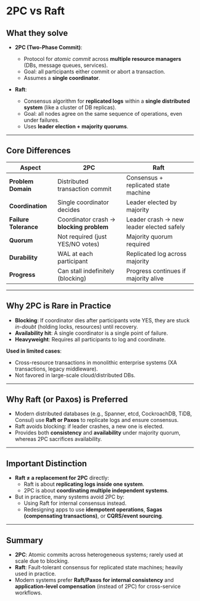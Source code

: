 # 2PC vs Raft

## What they solve
- **2PC (Two-Phase Commit)**:
  - Protocol for *atomic commit* across **multiple resource managers** (DBs, message queues, services).
  - Goal: all participants either commit or abort a transaction.
  - Assumes a **single coordinator**.

- **Raft**:
  - Consensus algorithm for **replicated logs** within a **single distributed system** (like a cluster of DB replicas).
  - Goal: all nodes agree on the same sequence of operations, even under failures.
  - Uses **leader election + majority quorums**.

---

## Core Differences

| Aspect                | 2PC                                     | Raft                                   |
|-----------------------|-----------------------------------------|----------------------------------------|
| **Problem Domain**    | Distributed transaction commit          | Consensus + replicated state machine    |
| **Coordination**      | Single coordinator decides              | Leader elected by majority              |
| **Failure Tolerance** | Coordinator crash → **blocking problem** | Leader crash → new leader elected safely |
| **Quorum**            | Not required (just YES/NO votes)        | Majority quorum required                |
| **Durability**        | WAL at each participant                 | Replicated log across majority          |
| **Progress**          | Can stall indefinitely (blocking)       | Progress continues if majority alive    |

---

## Why 2PC is Rare in Practice
- **Blocking**: If coordinator dies after participants vote YES, they are stuck *in-doubt* (holding locks, resources) until recovery.
- **Availability hit**: A single coordinator is a single point of failure.
- **Heavyweight**: Requires all participants to log and coordinate.

**Used in limited cases**:
- Cross-resource transactions in monolithic enterprise systems (XA transactions, legacy middleware).
- Not favored in large-scale cloud/distributed DBs.

---

## Why Raft (or Paxos) is Preferred
- Modern distributed databases (e.g., Spanner, etcd, CockroachDB, TiDB, Consul) use **Raft or Paxos** to replicate logs and ensure consensus.
- Raft avoids blocking: if leader crashes, a new one is elected.
- Provides both **consistency** and **availability** under majority quorum, whereas 2PC sacrifices availability.

---

## Important Distinction
- **Raft ≠ a replacement for 2PC** directly:
  - Raft is about **replicating logs inside one system**.
  - 2PC is about **coordinating multiple independent systems**.
- But in practice, many systems avoid 2PC by:
  - Using Raft for internal consensus instead.
  - Redesigning apps to use **idempotent operations**, **Sagas (compensating transactions)**, or **CQRS/event sourcing**.

---

## Summary
- **2PC**: Atomic commits across heterogeneous systems; rarely used at scale due to blocking.
- **Raft**: Fault-tolerant consensus for replicated state machines; heavily used in practice.
- Modern systems prefer **Raft/Paxos for internal consistency** and **application-level compensation** (instead of 2PC) for cross-service workflows.
